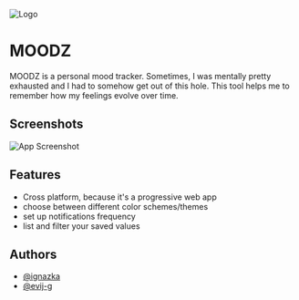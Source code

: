 
![Logo](https://dev-to-uploads.s3.amazonaws.com/uploads/articles/th5xamgrr6se0x5ro4g6.png)


# MOODZ

MOODZ is a personal mood tracker. 
Sometimes, I was mentally pretty exhausted and I had to somehow get out of this hole. 
This tool helps me to remember how my feelings evolve over time. 


## Screenshots

![App Screenshot](https://via.placeholder.com/468x300?text=App+Screenshot+Here)


## Features

- Cross platform, because it's a progressive web app
- choose between different color schemes/themes
- set up notifications frequency
- list and filter your saved values



## Authors

- [@ignazka](https://www.github.com/ignazka)
- [@evij-g](https://www.github.com/evij-g)

